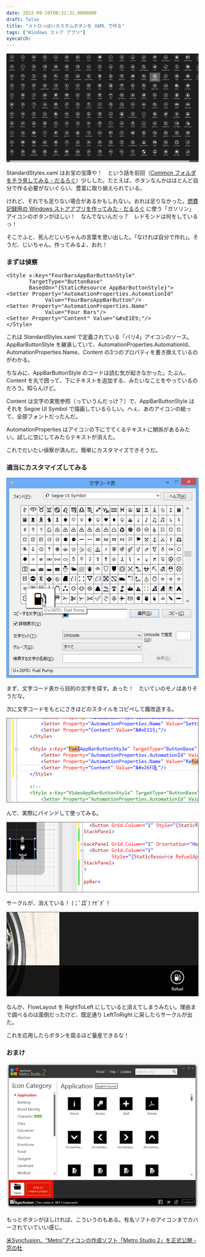 ```yaml
---
date: 2012-09-18T00:22:31.0000000
draft: false
title: "メトロっぽいカスタムボタンを XAML で作る"
tags: ["Windows ストア アプリ"]
eyecatch: 
---
```

<p><span itemscope itemtype="http://schema.org/Photograph"><img src="20120917231926.png" alt="f:id:daruyanagi:20120917231926p:plain" title="f:id:daruyanagi:20120917231926p:plain" class="hatena-fotolife" itemprop="image"></span></p><p>StandardStyles.xaml はお宝の宝庫や！　という話を前回（<a href="https://blog.daruyanagi.jp/entry/2012/09/17/235654">Common &#x30D5;&#x30A9;&#x30EB;&#x30C0;&#x3092;&#x30C1;&#x30E9;&#x898B;&#x3057;&#x3066;&#x307F;&#x308B; - &#x3060;&#x308B;&#x308D;&#x3050;</a>）少しした。たとえば、ボタンなんかはほとんど自分で作る必要がないぐらい、豊富に取り揃えられている。</p><p>けれど、それでも足りない場合があるかもしれない。おれは足りなかった。<a href="https://blog.daruyanagi.jp/entry/2012/09/17/222920">&#x71C3;&#x8CBB;&#x8A18;&#x9332;&#x7528;&#x306E; Windows &#x30B9;&#x30C8;&#x30A2;&#x30A2;&#x30D7;&#x30EA;&#x3092;&#x4F5C;&#x3063;&#x3066;&#x307F;&#x305F; - &#x3060;&#x308B;&#x308D;&#x3050;</a> に使う「ガソリン」アイコンのボタンがほしい！　なんでないんだっ？　レドモンドは何をしているっ！</p><p>そこでふと、死んだじいちゃんの言葉を思い出した。「なければ自分で作れ」。そうだ、じいちゃん。作ってみるよ、おれ！</p>

<div class="section">
<h3>まずは偵察</h3>
<pre class="code lang-xml" data-lang="xml" data-unlink><span class="synIdentifier">&lt;Style </span><span class="synType">x</span><span class="synComment">:</span><span class="synType">Key</span>=<span class="synConstant">&quot;FourBarsAppBarButtonStyle&quot;</span>
<span class="synIdentifier">       </span><span class="synType">TargetType</span>=<span class="synConstant">&quot;ButtonBase&quot;</span>
<span class="synIdentifier">       </span><span class="synType">BasedOn</span>=<span class="synConstant">&quot;{StaticResource AppBarButtonStyle}&quot;</span><span class="synIdentifier">&gt;</span>
<span class="synIdentifier">&lt;Setter </span><span class="synType">Property</span>=<span class="synConstant">&quot;AutomationProperties.AutomationId&quot;</span>
<span class="synIdentifier">            </span><span class="synType">Value</span>=<span class="synConstant">&quot;FourBarsAppBarButton&quot;</span><span class="synIdentifier">/&gt;</span>
<span class="synIdentifier">&lt;Setter </span><span class="synType">Property</span>=<span class="synConstant">&quot;AutomationProperties.Name&quot;</span>
<span class="synIdentifier">            </span><span class="synType">Value</span>=<span class="synConstant">&quot;Four Bars&quot;</span><span class="synIdentifier">/&gt;</span>
<span class="synIdentifier">&lt;Setter </span><span class="synType">Property</span>=<span class="synConstant">&quot;Content&quot;</span><span class="synIdentifier"> </span><span class="synType">Value</span>=<span class="synConstant">&quot;</span><span class="synType">&amp;</span><span class="synStatement">#xE1E9</span><span class="synType">;</span><span class="synConstant">&quot;</span><span class="synIdentifier">/&gt;</span>
<span class="synIdentifier">&lt;/Style&gt;</span>
</pre><p>これは StandardStyles.xaml で定義されている「バリ4」アイコンのソース。AppBarButtonStyle を継承していて、AutomationProperties.AutomationId、AutomationProperties.Name、Content の3つのプロパティを書き換えているのがわかる。</p><p>ちなみに、AppBarButtonStyle のコードは読む気が起きなかった。たぶん、Content を丸で囲って、下にテキストを追加する、みたいなことをやっているのだろう。知らんけど。</p><p>Content は文字の実態参照（っていうんだっけ？）で、AppBarButtonStyle はそれを Segoe UI Symbol で描画しているらしい。へぇ、あのアイコンの絵って、全部フォントだったんだ。</p><p>AutomationProperties はアイコンの下にでてくるテキストに関係があるみたい。試しに空にしてみたらテキストが消えた。</p><p>これでだいたい偵察が済んだ。簡単にカスタマイズできそうだ。</p>

</div>
<div class="section">
<h3>適当にカスタマイズしてみる</h3>
<p><span itemscope itemtype="http://schema.org/Photograph"><img src="20120918001039.png" alt="f:id:daruyanagi:20120918001039p:plain" title="f:id:daruyanagi:20120918001039p:plain" class="hatena-fotolife" itemprop="image"></span></p><p>まず、文字コード表から目的の文字を探す。あった！　たいていのモノはありそうだな。</p><p>次に文字コードをもとにさきほどのスタイルをコピペして魔改造する。</p><p><span itemscope itemtype="http://schema.org/Photograph"><img src="20120918001322.png" alt="f:id:daruyanagi:20120918001322p:plain" title="f:id:daruyanagi:20120918001322p:plain" class="hatena-fotolife" itemprop="image"></span></p><p>んで、実際にバインドして使ってみる。</p><p><span itemscope itemtype="http://schema.org/Photograph"><img src="20120918001358.png" alt="f:id:daruyanagi:20120918001358p:plain" title="f:id:daruyanagi:20120918001358p:plain" class="hatena-fotolife" itemprop="image"></span></p><p>サークルが、消えている！ (；ﾟДﾟ) ﾅｾﾞﾀﾞ！</p><p><span itemscope itemtype="http://schema.org/Photograph"><img src="20120918001514.png" alt="f:id:daruyanagi:20120918001514p:plain" title="f:id:daruyanagi:20120918001514p:plain" class="hatena-fotolife" itemprop="image"></span></p><p>なんか、FlowLayout を RightToLeft にしていると消えてしまうみたい。理由まで調べるのは面倒だったけど、既定通り LeftToRight に戻したらサークルが出た。</p><p>これを応用したらボタンを腐るほど量産できるな！</p>

</div>
<div class="section">
<h3>おまけ</h3>
<p><span itemscope itemtype="http://schema.org/Photograph"><img src="20120918002004.jpg" alt="f:id:daruyanagi:20120918002004j:plain" title="f:id:daruyanagi:20120918002004j:plain" class="hatena-fotolife" itemprop="image"></span></p><p>もっとボタンがほしければ、こういうのもある。有名ソフトのアイコンまでカバーされていていい感じ。</p><p><a href="http://www.forest.impress.co.jp/docs/news/20120809_552162.html">&#x7C73;Syncfusion&#x3001;&ldquo;Metro&rdquo;&#x30A2;&#x30A4;&#x30B3;&#x30F3;&#x306E;&#x4F5C;&#x6210;&#x30BD;&#x30D5;&#x30C8;&#x300C;Metro Studio 2&#x300D;&#x3092;&#x6B63;&#x5F0F;&#x516C;&#x958B; - &#x7A93;&#x306E;&#x675C;</a></p>

</div>